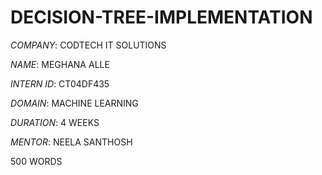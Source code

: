 # DECISION-TREE-IMPLEMENTATION

*COMPANY*: CODTECH IT SOLUTIONS

*NAME*: MEGHANA ALLE

*INTERN ID*: CT04DF435

*DOMAIN*: MACHINE LEARNING

*DURATION*: 4 WEEKS

*MENTOR*: NEELA SANTHOSH

500 WORDS
